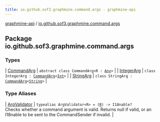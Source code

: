 ```yaml
---
title: io.github.sof3.graphmine.command.args - graphmine-api
---
```


[graphmine-api](../index.html) / [io.github.sof3.graphmine.command.args](./index.html)

## Package io.github.sof3.graphmine.command.args

### Types

| [CommandArg](-command-arg/index.html) | `abstract class CommandArg<R : `[`Any`](https://kotlinlang.org/api/latest/jvm/stdlib/kotlin/-any/index.html)`>` |
| [IntegerArg](-integer-arg/index.html) | `class IntegerArg : `[`CommandArg`](-command-arg/index.html)`<`[`Int`](https://kotlinlang.org/api/latest/jvm/stdlib/kotlin/-int/index.html)`>` |
| [StringArg](-string-arg/index.html) | `class StringArg : `[`CommandArg`](-command-arg/index.html)`<`[`String`](https://kotlinlang.org/api/latest/jvm/stdlib/kotlin/-string/index.html)`>` |

### Type Aliases

| [ArgValidator](-arg-validator.html) | `typealias ArgValidator<R> = (`[`R`](-arg-validator.html#R)`) -> I18nable?`<br>Checks whether a command argument is valid. Returns null if valid, or an I18nable to be sent to the CommandSender if invalid. |

